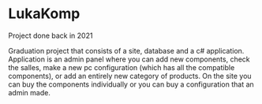 # LukaKomp
Project done back in 2021

Graduation project that consists of a site, database and a c# application. Application is an admin panel where you can add new components, check the salles, make a new pc configuration (which has all the compatible components), or add an entirely new category of products. On the site you can buy the components individually or you can buy a configuration that an admin made. 